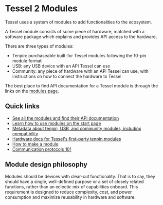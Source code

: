 # Tessel 2 Modules

Tessel uses a system of modules to add functionalities to the ecosystem.

A Tessel module consists of some piece of hardware, matched with a software package which explains and provides API access to the hardware.

There are three types of modules:

* Tenpin: purchaseable built-for Tessel modules following the 10-pin module format
* USB: any USB device with an API Tessel can use
* Community: any piece of hardware with an API Tessel can use, with instructions on how to connect the hardware to Tessel

The best place to find API documentation for a Tessel module is through the links on the [modules page](//tessel.io/modules).

## Quick links

* [See all the modules and find their API documentation](//tessel.io/modules)
* [Learn how to use modules on the start page](//start.tessel.io/modules)
* [Metadata about tenpin, USB, and community modules, including compatibility](https://github.com/tessel/hardware-modules)
* [Hardware docs for Tessel's first-party tenpin modules](https://github.com/tessel/hardware/blob/master/modules-overview.md)
* [How to make a module](//tessel.io/diy)
* [Communication protocols 101](https://tessel.io/docs/communicationProtocols)

## Module design philosophy

Modules should be devices with clear-cut functionality. That is to say, they should have a single, well-defined purpose or a set of closely related functions, rather than an eclectic mix of capabilities onboard. This requirement is designed to reduce complexity, cost, and power consumption and maximize reusability in hardware and software.
